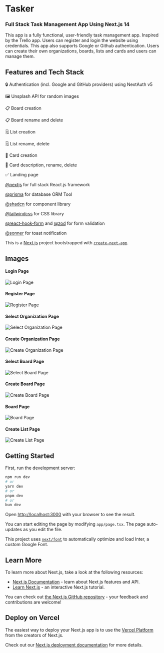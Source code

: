 # Tasker

### Full Stack Task Management App Using Next.js 14

This app is a fully functional, user-friendly task management app. Inspired by the Trello app. Users can register and login the website using credentials. This app also supports Google or Github authentication. Users can create their own organizations, boards, lists and cards and users can manage them.

## Features and Tech Stack

:lock: Authentication (incl. Google and GitHub providers) using NextAuth v5

:framed_picture: Unsplash API for random images

:clipboard: Board creation

:clipboard: Board rename and delete

:spiral_notepad: List creation

:spiral_notepad: List rename, delete

:scroll: Card creation

:scroll: Card description, rename, delete

:white_check_mark: Landing page

[@nextjs](https://nextjs.org/) for full stack React.js framework

[@prisma](https://x.com/prisma) for database ORM Tool

[@shadcn](https://ui.shadcn.com/) for component library

[@tailwindcss](https://tailwindcss.com/) for CSS library

[@react-hook-form](https://www.react-hook-form.com/) and [@zod](https://zod.dev/) for form validation

[@sonner](https://sonner.emilkowal.ski/) for toast notification

This is a [Next.js](https://nextjs.org/) project bootstrapped with [`create-next-app`](https://github.com/vercel/next.js/tree/canary/packages/create-next-app).

## Images

#### Login Page

![Login Page](public/login.png)

#### Register Page

![Register Page](public/register.png)

#### Select Organization Page

![Select Organization Page](public/select-org.png)

#### Create Organization Page

![Create Organization Page](public/create-org.png)

#### Select Board Page

![Select Board Page](public/select-board.png)

#### Create Board Page

![Create  Board Page](public/create-board.png)

#### Board Page

![Board Page](public/board.png)

#### Create List Page

![Create  List Page](public/create-list.png)

## Getting Started

First, run the development server:

```bash
npm run dev
# or
yarn dev
# or
pnpm dev
# or
bun dev
```

Open [http://localhost:3000](http://localhost:3000) with your browser to see the result.

You can start editing the page by modifying `app/page.tsx`. The page auto-updates as you edit the file.

This project uses [`next/font`](https://nextjs.org/docs/basic-features/font-optimization) to automatically optimize and load Inter, a custom Google Font.

## Learn More

To learn more about Next.js, take a look at the following resources:

- [Next.js Documentation](https://nextjs.org/docs) - learn about Next.js features and API.
- [Learn Next.js](https://nextjs.org/learn) - an interactive Next.js tutorial.

You can check out [the Next.js GitHub repository](https://github.com/vercel/next.js/) - your feedback and contributions are welcome!

## Deploy on Vercel

The easiest way to deploy your Next.js app is to use the [Vercel Platform](https://vercel.com/new?utm_medium=default-template&filter=next.js&utm_source=create-next-app&utm_campaign=create-next-app-readme) from the creators of Next.js.

Check out our [Next.js deployment documentation](https://nextjs.org/docs/deployment) for more details.
